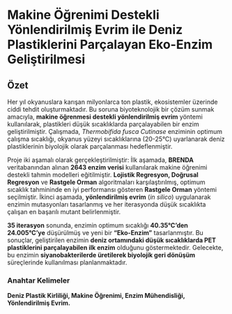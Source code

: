 # Makine Öğrenimi Destekli Yönlendirilmiş Evrim ile Deniz Plastiklerini Parçalayan Eko-Enzim Geliştirilmesi

## Özet  
Her yıl okyanuslara karışan milyonlarca ton plastik, ekosistemler üzerinde ciddi tehdit oluşturmaktadır. Bu soruna biyoteknolojik bir çözüm sunmak amacıyla, **makine öğrenmesi destekli yönlendirilmiş evrim** yöntemi kullanılarak, plastikleri düşük sıcaklıklarda parçalayabilen bir enzim geliştirilmiştir. Çalışmada, *Thermobifida fusca Cutinase* enziminin optimum çalışma sıcaklığı, okyanus yüzeyi sıcaklıklarına (20-25°C) uyarlanarak deniz plastiklerinin biyolojik olarak parçalanması hedeflenmiştir.  

Proje iki aşamalı olarak gerçekleştirilmiştir: İlk aşamada, **BRENDA** veritabanından alınan **2643 enzim verisi** kullanılarak makine öğrenimi destekli tahmin modelleri eğitilmiştir. **Lojistik Regresyon, Doğrusal Regresyon** ve **Rastgele Orman** algoritmaları karşılaştırılmış, optimum sıcaklık tahmininde en iyi performansı gösteren **Rastgele Orman** yöntemi seçilmiştir. İkinci aşamada, **yönlendirilmiş evrim** (*in silico*) uygulanarak enzimin mutasyonları tasarlanmış ve her iterasyonda düşük sıcaklıkta çalışan en başarılı mutant belirlenmiştir.  

**35 iterasyon** sonunda, enzimin optimum sıcaklığı **40.35°C’den 24.005°C’ye** düşürülmüş ve yeni bir **“Eko-Enzim”** tasarlanmıştır. Bu sonuçlar, geliştirilen enzimin **deniz ortamındaki düşük sıcaklıklarda PET plastiklerini parçalayabilen ilk enzim** olduğunu göstermektedir. Gelecekte, bu enzimin **siyanobakterilerde üretilerek biyolojik geri dönüşüm** süreçlerinde kullanılması planlanmaktadır.  

### Anahtar Kelimeler  
**Deniz Plastik Kirliliği, Makine Öğrenimi, Enzim Mühendisliği, Yönlendirilmiş Evrim.**

